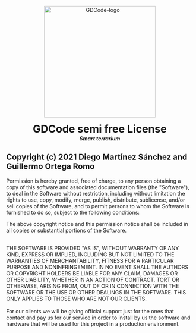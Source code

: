 
<p align="center">
  <img width="300" src="https://github.com/dmtzs/SmartTerrariumR/blob/master/WikiAssets/GDLogo.png" alt="GDCode-logo">
  <h1 align="center" style="margin: 0 auto 0 auto;">GDCode semi free License</h1>
  <h5 align="center" style="margin: 0 auto 0 auto;">Smart terrarium</h5>
</p>

## Copyright (c) 2021 Diego Martínez Sánchez and  Guillermo Ortega Romo

Permission is hereby granted, free of charge, to any person obtaining a copy
of this software and associated documentation files (the "Software"), to deal
in the Software without restriction, including without limitation the rights
to use, copy, modify, merge, publish, distribute, sublicense, and/or sell
copies of the Software, and to permit persons to whom the Software is
furnished to do so, subject to the following conditions:

The above copyright notice and this permission notice shall be included in all
copies or substantial portions of the Software.

<br>
THE SOFTWARE IS PROVIDED "AS IS", WITHOUT WARRANTY OF ANY KIND, EXPRESS OR
IMPLIED, INCLUDING BUT NOT LIMITED TO THE WARRANTIES OF MERCHANTABILITY,
FITNESS FOR A PARTICULAR PURPOSE AND NONINFRINGEMENT. IN NO EVENT SHALL THE
AUTHORS OR COPYRIGHT HOLDERS BE LIABLE FOR ANY CLAIM, DAMAGES OR OTHER
LIABILITY, WHETHER IN AN ACTION OF CONTRACT, TORT OR OTHERWISE, ARISING FROM,
OUT OF OR IN CONNECTION WITH THE SOFTWARE OR THE USE OR OTHER DEALINGS IN THE
SOFTWARE. THIS ONLY APPLIES TO THOSE WHO ARE NOT OUR CLIENTS.
<br><br>
For our clients we will be giving official support just for the ones that
contact and pay us for our service in order to install by us the software
and hardware that will be used for this project in a production environment.
